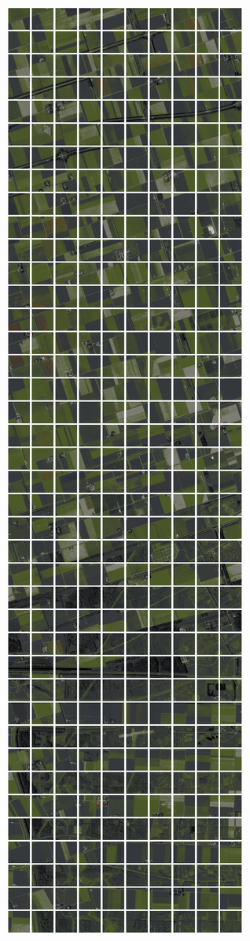 <html>
<div>
<img src="https://github.com/HakkaTjakka/NL_TILE_MAP/blob/main/18/625/-1051/r.6250.-10510.png" height="44" width="44">
<img src="https://github.com/HakkaTjakka/NL_TILE_MAP/blob/main/18/625/-1051/r.6251.-10510.png" height="44" width="44">
<img src="https://github.com/HakkaTjakka/NL_TILE_MAP/blob/main/18/625/-1051/r.6252.-10510.png" height="44" width="44">
<img src="https://github.com/HakkaTjakka/NL_TILE_MAP/blob/main/18/625/-1051/r.6253.-10510.png" height="44" width="44">
<img src="https://github.com/HakkaTjakka/NL_TILE_MAP/blob/main/18/625/-1051/r.6254.-10510.png" height="44" width="44">
<img src="https://github.com/HakkaTjakka/NL_TILE_MAP/blob/main/18/625/-1051/r.6255.-10510.png" height="44" width="44">
<img src="https://github.com/HakkaTjakka/NL_TILE_MAP/blob/main/18/625/-1051/r.6256.-10510.png" height="44" width="44">
<img src="https://github.com/HakkaTjakka/NL_TILE_MAP/blob/main/18/625/-1051/r.6257.-10510.png" height="44" width="44">
<img src="https://github.com/HakkaTjakka/NL_TILE_MAP/blob/main/18/625/-1051/r.6258.-10510.png" height="44" width="44">
<img src="https://github.com/HakkaTjakka/NL_TILE_MAP/blob/main/18/625/-1051/r.6259.-10510.png" height="44" width="44">
<img src="https://github.com/HakkaTjakka/NL_TILE_MAP/blob/main/18/626/-1051/r.6260.-10510.png" height="44" width="44">
<img src="https://github.com/HakkaTjakka/NL_TILE_MAP/blob/main/18/626/-1051/r.6261.-10510.png" height="44" width="44">
<img src="https://github.com/HakkaTjakka/NL_TILE_MAP/blob/main/18/626/-1051/r.6262.-10510.png" height="44" width="44">
<img src="https://github.com/HakkaTjakka/NL_TILE_MAP/blob/main/18/626/-1051/r.6263.-10510.png" height="44" width="44">
<img src="https://github.com/HakkaTjakka/NL_TILE_MAP/blob/main/18/626/-1051/r.6264.-10510.png" height="44" width="44">
<img src="https://github.com/HakkaTjakka/NL_TILE_MAP/blob/main/18/626/-1051/r.6265.-10510.png" height="44" width="44">
<img src="https://github.com/HakkaTjakka/NL_TILE_MAP/blob/main/18/626/-1051/r.6266.-10510.png" height="44" width="44">
<img src="https://github.com/HakkaTjakka/NL_TILE_MAP/blob/main/18/626/-1051/r.6267.-10510.png" height="44" width="44">
<img src="https://github.com/HakkaTjakka/NL_TILE_MAP/blob/main/18/626/-1051/r.6268.-10510.png" height="44" width="44">
<img src="https://github.com/HakkaTjakka/NL_TILE_MAP/blob/main/18/626/-1051/r.6269.-10510.png" height="44" width="44">
<br>
<img src="https://github.com/HakkaTjakka/NL_TILE_MAP/blob/main/18/625/-1051/r.6250.-10509.png" height="44" width="44">
<img src="https://github.com/HakkaTjakka/NL_TILE_MAP/blob/main/18/625/-1051/r.6251.-10509.png" height="44" width="44">
<img src="https://github.com/HakkaTjakka/NL_TILE_MAP/blob/main/18/625/-1051/r.6252.-10509.png" height="44" width="44">
<img src="https://github.com/HakkaTjakka/NL_TILE_MAP/blob/main/18/625/-1051/r.6253.-10509.png" height="44" width="44">
<img src="https://github.com/HakkaTjakka/NL_TILE_MAP/blob/main/18/625/-1051/r.6254.-10509.png" height="44" width="44">
<img src="https://github.com/HakkaTjakka/NL_TILE_MAP/blob/main/18/625/-1051/r.6255.-10509.png" height="44" width="44">
<img src="https://github.com/HakkaTjakka/NL_TILE_MAP/blob/main/18/625/-1051/r.6256.-10509.png" height="44" width="44">
<img src="https://github.com/HakkaTjakka/NL_TILE_MAP/blob/main/18/625/-1051/r.6257.-10509.png" height="44" width="44">
<img src="https://github.com/HakkaTjakka/NL_TILE_MAP/blob/main/18/625/-1051/r.6258.-10509.png" height="44" width="44">
<img src="https://github.com/HakkaTjakka/NL_TILE_MAP/blob/main/18/625/-1051/r.6259.-10509.png" height="44" width="44">
<img src="https://github.com/HakkaTjakka/NL_TILE_MAP/blob/main/18/626/-1051/r.6260.-10509.png" height="44" width="44">
<img src="https://github.com/HakkaTjakka/NL_TILE_MAP/blob/main/18/626/-1051/r.6261.-10509.png" height="44" width="44">
<img src="https://github.com/HakkaTjakka/NL_TILE_MAP/blob/main/18/626/-1051/r.6262.-10509.png" height="44" width="44">
<img src="https://github.com/HakkaTjakka/NL_TILE_MAP/blob/main/18/626/-1051/r.6263.-10509.png" height="44" width="44">
<img src="https://github.com/HakkaTjakka/NL_TILE_MAP/blob/main/18/626/-1051/r.6264.-10509.png" height="44" width="44">
<img src="https://github.com/HakkaTjakka/NL_TILE_MAP/blob/main/18/626/-1051/r.6265.-10509.png" height="44" width="44">
<img src="https://github.com/HakkaTjakka/NL_TILE_MAP/blob/main/18/626/-1051/r.6266.-10509.png" height="44" width="44">
<img src="https://github.com/HakkaTjakka/NL_TILE_MAP/blob/main/18/626/-1051/r.6267.-10509.png" height="44" width="44">
<img src="https://github.com/HakkaTjakka/NL_TILE_MAP/blob/main/18/626/-1051/r.6268.-10509.png" height="44" width="44">
<img src="https://github.com/HakkaTjakka/NL_TILE_MAP/blob/main/18/626/-1051/r.6269.-10509.png" height="44" width="44">
<br>
<img src="https://github.com/HakkaTjakka/NL_TILE_MAP/blob/main/18/625/-1051/r.6250.-10508.png" height="44" width="44">
<img src="https://github.com/HakkaTjakka/NL_TILE_MAP/blob/main/18/625/-1051/r.6251.-10508.png" height="44" width="44">
<img src="https://github.com/HakkaTjakka/NL_TILE_MAP/blob/main/18/625/-1051/r.6252.-10508.png" height="44" width="44">
<img src="https://github.com/HakkaTjakka/NL_TILE_MAP/blob/main/18/625/-1051/r.6253.-10508.png" height="44" width="44">
<img src="https://github.com/HakkaTjakka/NL_TILE_MAP/blob/main/18/625/-1051/r.6254.-10508.png" height="44" width="44">
<img src="https://github.com/HakkaTjakka/NL_TILE_MAP/blob/main/18/625/-1051/r.6255.-10508.png" height="44" width="44">
<img src="https://github.com/HakkaTjakka/NL_TILE_MAP/blob/main/18/625/-1051/r.6256.-10508.png" height="44" width="44">
<img src="https://github.com/HakkaTjakka/NL_TILE_MAP/blob/main/18/625/-1051/r.6257.-10508.png" height="44" width="44">
<img src="https://github.com/HakkaTjakka/NL_TILE_MAP/blob/main/18/625/-1051/r.6258.-10508.png" height="44" width="44">
<img src="https://github.com/HakkaTjakka/NL_TILE_MAP/blob/main/18/625/-1051/r.6259.-10508.png" height="44" width="44">
<img src="https://github.com/HakkaTjakka/NL_TILE_MAP/blob/main/18/626/-1051/r.6260.-10508.png" height="44" width="44">
<img src="https://github.com/HakkaTjakka/NL_TILE_MAP/blob/main/18/626/-1051/r.6261.-10508.png" height="44" width="44">
<img src="https://github.com/HakkaTjakka/NL_TILE_MAP/blob/main/18/626/-1051/r.6262.-10508.png" height="44" width="44">
<img src="https://github.com/HakkaTjakka/NL_TILE_MAP/blob/main/18/626/-1051/r.6263.-10508.png" height="44" width="44">
<img src="https://github.com/HakkaTjakka/NL_TILE_MAP/blob/main/18/626/-1051/r.6264.-10508.png" height="44" width="44">
<img src="https://github.com/HakkaTjakka/NL_TILE_MAP/blob/main/18/626/-1051/r.6265.-10508.png" height="44" width="44">
<img src="https://github.com/HakkaTjakka/NL_TILE_MAP/blob/main/18/626/-1051/r.6266.-10508.png" height="44" width="44">
<img src="https://github.com/HakkaTjakka/NL_TILE_MAP/blob/main/18/626/-1051/r.6267.-10508.png" height="44" width="44">
<img src="https://github.com/HakkaTjakka/NL_TILE_MAP/blob/main/18/626/-1051/r.6268.-10508.png" height="44" width="44">
<img src="https://github.com/HakkaTjakka/NL_TILE_MAP/blob/main/18/626/-1051/r.6269.-10508.png" height="44" width="44">
<br>
<img src="https://github.com/HakkaTjakka/NL_TILE_MAP/blob/main/18/625/-1051/r.6250.-10507.png" height="44" width="44">
<img src="https://github.com/HakkaTjakka/NL_TILE_MAP/blob/main/18/625/-1051/r.6251.-10507.png" height="44" width="44">
<img src="https://github.com/HakkaTjakka/NL_TILE_MAP/blob/main/18/625/-1051/r.6252.-10507.png" height="44" width="44">
<img src="https://github.com/HakkaTjakka/NL_TILE_MAP/blob/main/18/625/-1051/r.6253.-10507.png" height="44" width="44">
<img src="https://github.com/HakkaTjakka/NL_TILE_MAP/blob/main/18/625/-1051/r.6254.-10507.png" height="44" width="44">
<img src="https://github.com/HakkaTjakka/NL_TILE_MAP/blob/main/18/625/-1051/r.6255.-10507.png" height="44" width="44">
<img src="https://github.com/HakkaTjakka/NL_TILE_MAP/blob/main/18/625/-1051/r.6256.-10507.png" height="44" width="44">
<img src="https://github.com/HakkaTjakka/NL_TILE_MAP/blob/main/18/625/-1051/r.6257.-10507.png" height="44" width="44">
<img src="https://github.com/HakkaTjakka/NL_TILE_MAP/blob/main/18/625/-1051/r.6258.-10507.png" height="44" width="44">
<img src="https://github.com/HakkaTjakka/NL_TILE_MAP/blob/main/18/625/-1051/r.6259.-10507.png" height="44" width="44">
<img src="https://github.com/HakkaTjakka/NL_TILE_MAP/blob/main/18/626/-1051/r.6260.-10507.png" height="44" width="44">
<img src="https://github.com/HakkaTjakka/NL_TILE_MAP/blob/main/18/626/-1051/r.6261.-10507.png" height="44" width="44">
<img src="https://github.com/HakkaTjakka/NL_TILE_MAP/blob/main/18/626/-1051/r.6262.-10507.png" height="44" width="44">
<img src="https://github.com/HakkaTjakka/NL_TILE_MAP/blob/main/18/626/-1051/r.6263.-10507.png" height="44" width="44">
<img src="https://github.com/HakkaTjakka/NL_TILE_MAP/blob/main/18/626/-1051/r.6264.-10507.png" height="44" width="44">
<img src="https://github.com/HakkaTjakka/NL_TILE_MAP/blob/main/18/626/-1051/r.6265.-10507.png" height="44" width="44">
<img src="https://github.com/HakkaTjakka/NL_TILE_MAP/blob/main/18/626/-1051/r.6266.-10507.png" height="44" width="44">
<img src="https://github.com/HakkaTjakka/NL_TILE_MAP/blob/main/18/626/-1051/r.6267.-10507.png" height="44" width="44">
<img src="https://github.com/HakkaTjakka/NL_TILE_MAP/blob/main/18/626/-1051/r.6268.-10507.png" height="44" width="44">
<img src="https://github.com/HakkaTjakka/NL_TILE_MAP/blob/main/18/626/-1051/r.6269.-10507.png" height="44" width="44">
<br>
<img src="https://github.com/HakkaTjakka/NL_TILE_MAP/blob/main/18/625/-1051/r.6250.-10506.png" height="44" width="44">
<img src="https://github.com/HakkaTjakka/NL_TILE_MAP/blob/main/18/625/-1051/r.6251.-10506.png" height="44" width="44">
<img src="https://github.com/HakkaTjakka/NL_TILE_MAP/blob/main/18/625/-1051/r.6252.-10506.png" height="44" width="44">
<img src="https://github.com/HakkaTjakka/NL_TILE_MAP/blob/main/18/625/-1051/r.6253.-10506.png" height="44" width="44">
<img src="https://github.com/HakkaTjakka/NL_TILE_MAP/blob/main/18/625/-1051/r.6254.-10506.png" height="44" width="44">
<img src="https://github.com/HakkaTjakka/NL_TILE_MAP/blob/main/18/625/-1051/r.6255.-10506.png" height="44" width="44">
<img src="https://github.com/HakkaTjakka/NL_TILE_MAP/blob/main/18/625/-1051/r.6256.-10506.png" height="44" width="44">
<img src="https://github.com/HakkaTjakka/NL_TILE_MAP/blob/main/18/625/-1051/r.6257.-10506.png" height="44" width="44">
<img src="https://github.com/HakkaTjakka/NL_TILE_MAP/blob/main/18/625/-1051/r.6258.-10506.png" height="44" width="44">
<img src="https://github.com/HakkaTjakka/NL_TILE_MAP/blob/main/18/625/-1051/r.6259.-10506.png" height="44" width="44">
<img src="https://github.com/HakkaTjakka/NL_TILE_MAP/blob/main/18/626/-1051/r.6260.-10506.png" height="44" width="44">
<img src="https://github.com/HakkaTjakka/NL_TILE_MAP/blob/main/18/626/-1051/r.6261.-10506.png" height="44" width="44">
<img src="https://github.com/HakkaTjakka/NL_TILE_MAP/blob/main/18/626/-1051/r.6262.-10506.png" height="44" width="44">
<img src="https://github.com/HakkaTjakka/NL_TILE_MAP/blob/main/18/626/-1051/r.6263.-10506.png" height="44" width="44">
<img src="https://github.com/HakkaTjakka/NL_TILE_MAP/blob/main/18/626/-1051/r.6264.-10506.png" height="44" width="44">
<img src="https://github.com/HakkaTjakka/NL_TILE_MAP/blob/main/18/626/-1051/r.6265.-10506.png" height="44" width="44">
<img src="https://github.com/HakkaTjakka/NL_TILE_MAP/blob/main/18/626/-1051/r.6266.-10506.png" height="44" width="44">
<img src="https://github.com/HakkaTjakka/NL_TILE_MAP/blob/main/18/626/-1051/r.6267.-10506.png" height="44" width="44">
<img src="https://github.com/HakkaTjakka/NL_TILE_MAP/blob/main/18/626/-1051/r.6268.-10506.png" height="44" width="44">
<img src="https://github.com/HakkaTjakka/NL_TILE_MAP/blob/main/18/626/-1051/r.6269.-10506.png" height="44" width="44">
<br>
<img src="https://github.com/HakkaTjakka/NL_TILE_MAP/blob/main/18/625/-1051/r.6250.-10505.png" height="44" width="44">
<img src="https://github.com/HakkaTjakka/NL_TILE_MAP/blob/main/18/625/-1051/r.6251.-10505.png" height="44" width="44">
<img src="https://github.com/HakkaTjakka/NL_TILE_MAP/blob/main/18/625/-1051/r.6252.-10505.png" height="44" width="44">
<img src="https://github.com/HakkaTjakka/NL_TILE_MAP/blob/main/18/625/-1051/r.6253.-10505.png" height="44" width="44">
<img src="https://github.com/HakkaTjakka/NL_TILE_MAP/blob/main/18/625/-1051/r.6254.-10505.png" height="44" width="44">
<img src="https://github.com/HakkaTjakka/NL_TILE_MAP/blob/main/18/625/-1051/r.6255.-10505.png" height="44" width="44">
<img src="https://github.com/HakkaTjakka/NL_TILE_MAP/blob/main/18/625/-1051/r.6256.-10505.png" height="44" width="44">
<img src="https://github.com/HakkaTjakka/NL_TILE_MAP/blob/main/18/625/-1051/r.6257.-10505.png" height="44" width="44">
<img src="https://github.com/HakkaTjakka/NL_TILE_MAP/blob/main/18/625/-1051/r.6258.-10505.png" height="44" width="44">
<img src="https://github.com/HakkaTjakka/NL_TILE_MAP/blob/main/18/625/-1051/r.6259.-10505.png" height="44" width="44">
<img src="https://github.com/HakkaTjakka/NL_TILE_MAP/blob/main/18/626/-1051/r.6260.-10505.png" height="44" width="44">
<img src="https://github.com/HakkaTjakka/NL_TILE_MAP/blob/main/18/626/-1051/r.6261.-10505.png" height="44" width="44">
<img src="https://github.com/HakkaTjakka/NL_TILE_MAP/blob/main/18/626/-1051/r.6262.-10505.png" height="44" width="44">
<img src="https://github.com/HakkaTjakka/NL_TILE_MAP/blob/main/18/626/-1051/r.6263.-10505.png" height="44" width="44">
<img src="https://github.com/HakkaTjakka/NL_TILE_MAP/blob/main/18/626/-1051/r.6264.-10505.png" height="44" width="44">
<img src="https://github.com/HakkaTjakka/NL_TILE_MAP/blob/main/18/626/-1051/r.6265.-10505.png" height="44" width="44">
<img src="https://github.com/HakkaTjakka/NL_TILE_MAP/blob/main/18/626/-1051/r.6266.-10505.png" height="44" width="44">
<img src="https://github.com/HakkaTjakka/NL_TILE_MAP/blob/main/18/626/-1051/r.6267.-10505.png" height="44" width="44">
<img src="https://github.com/HakkaTjakka/NL_TILE_MAP/blob/main/18/626/-1051/r.6268.-10505.png" height="44" width="44">
<img src="https://github.com/HakkaTjakka/NL_TILE_MAP/blob/main/18/626/-1051/r.6269.-10505.png" height="44" width="44">
<br>
<img src="https://github.com/HakkaTjakka/NL_TILE_MAP/blob/main/18/625/-1051/r.6250.-10504.png" height="44" width="44">
<img src="https://github.com/HakkaTjakka/NL_TILE_MAP/blob/main/18/625/-1051/r.6251.-10504.png" height="44" width="44">
<img src="https://github.com/HakkaTjakka/NL_TILE_MAP/blob/main/18/625/-1051/r.6252.-10504.png" height="44" width="44">
<img src="https://github.com/HakkaTjakka/NL_TILE_MAP/blob/main/18/625/-1051/r.6253.-10504.png" height="44" width="44">
<img src="https://github.com/HakkaTjakka/NL_TILE_MAP/blob/main/18/625/-1051/r.6254.-10504.png" height="44" width="44">
<img src="https://github.com/HakkaTjakka/NL_TILE_MAP/blob/main/18/625/-1051/r.6255.-10504.png" height="44" width="44">
<img src="https://github.com/HakkaTjakka/NL_TILE_MAP/blob/main/18/625/-1051/r.6256.-10504.png" height="44" width="44">
<img src="https://github.com/HakkaTjakka/NL_TILE_MAP/blob/main/18/625/-1051/r.6257.-10504.png" height="44" width="44">
<img src="https://github.com/HakkaTjakka/NL_TILE_MAP/blob/main/18/625/-1051/r.6258.-10504.png" height="44" width="44">
<img src="https://github.com/HakkaTjakka/NL_TILE_MAP/blob/main/18/625/-1051/r.6259.-10504.png" height="44" width="44">
<img src="https://github.com/HakkaTjakka/NL_TILE_MAP/blob/main/18/626/-1051/r.6260.-10504.png" height="44" width="44">
<img src="https://github.com/HakkaTjakka/NL_TILE_MAP/blob/main/18/626/-1051/r.6261.-10504.png" height="44" width="44">
<img src="https://github.com/HakkaTjakka/NL_TILE_MAP/blob/main/18/626/-1051/r.6262.-10504.png" height="44" width="44">
<img src="https://github.com/HakkaTjakka/NL_TILE_MAP/blob/main/18/626/-1051/r.6263.-10504.png" height="44" width="44">
<img src="https://github.com/HakkaTjakka/NL_TILE_MAP/blob/main/18/626/-1051/r.6264.-10504.png" height="44" width="44">
<img src="https://github.com/HakkaTjakka/NL_TILE_MAP/blob/main/18/626/-1051/r.6265.-10504.png" height="44" width="44">
<img src="https://github.com/HakkaTjakka/NL_TILE_MAP/blob/main/18/626/-1051/r.6266.-10504.png" height="44" width="44">
<img src="https://github.com/HakkaTjakka/NL_TILE_MAP/blob/main/18/626/-1051/r.6267.-10504.png" height="44" width="44">
<img src="https://github.com/HakkaTjakka/NL_TILE_MAP/blob/main/18/626/-1051/r.6268.-10504.png" height="44" width="44">
<img src="https://github.com/HakkaTjakka/NL_TILE_MAP/blob/main/18/626/-1051/r.6269.-10504.png" height="44" width="44">
<br>
<img src="https://github.com/HakkaTjakka/NL_TILE_MAP/blob/main/18/625/-1051/r.6250.-10503.png" height="44" width="44">
<img src="https://github.com/HakkaTjakka/NL_TILE_MAP/blob/main/18/625/-1051/r.6251.-10503.png" height="44" width="44">
<img src="https://github.com/HakkaTjakka/NL_TILE_MAP/blob/main/18/625/-1051/r.6252.-10503.png" height="44" width="44">
<img src="https://github.com/HakkaTjakka/NL_TILE_MAP/blob/main/18/625/-1051/r.6253.-10503.png" height="44" width="44">
<img src="https://github.com/HakkaTjakka/NL_TILE_MAP/blob/main/18/625/-1051/r.6254.-10503.png" height="44" width="44">
<img src="https://github.com/HakkaTjakka/NL_TILE_MAP/blob/main/18/625/-1051/r.6255.-10503.png" height="44" width="44">
<img src="https://github.com/HakkaTjakka/NL_TILE_MAP/blob/main/18/625/-1051/r.6256.-10503.png" height="44" width="44">
<img src="https://github.com/HakkaTjakka/NL_TILE_MAP/blob/main/18/625/-1051/r.6257.-10503.png" height="44" width="44">
<img src="https://github.com/HakkaTjakka/NL_TILE_MAP/blob/main/18/625/-1051/r.6258.-10503.png" height="44" width="44">
<img src="https://github.com/HakkaTjakka/NL_TILE_MAP/blob/main/18/625/-1051/r.6259.-10503.png" height="44" width="44">
<img src="https://github.com/HakkaTjakka/NL_TILE_MAP/blob/main/18/626/-1051/r.6260.-10503.png" height="44" width="44">
<img src="https://github.com/HakkaTjakka/NL_TILE_MAP/blob/main/18/626/-1051/r.6261.-10503.png" height="44" width="44">
<img src="https://github.com/HakkaTjakka/NL_TILE_MAP/blob/main/18/626/-1051/r.6262.-10503.png" height="44" width="44">
<img src="https://github.com/HakkaTjakka/NL_TILE_MAP/blob/main/18/626/-1051/r.6263.-10503.png" height="44" width="44">
<img src="https://github.com/HakkaTjakka/NL_TILE_MAP/blob/main/18/626/-1051/r.6264.-10503.png" height="44" width="44">
<img src="https://github.com/HakkaTjakka/NL_TILE_MAP/blob/main/18/626/-1051/r.6265.-10503.png" height="44" width="44">
<img src="https://github.com/HakkaTjakka/NL_TILE_MAP/blob/main/18/626/-1051/r.6266.-10503.png" height="44" width="44">
<img src="https://github.com/HakkaTjakka/NL_TILE_MAP/blob/main/18/626/-1051/r.6267.-10503.png" height="44" width="44">
<img src="https://github.com/HakkaTjakka/NL_TILE_MAP/blob/main/18/626/-1051/r.6268.-10503.png" height="44" width="44">
<img src="https://github.com/HakkaTjakka/NL_TILE_MAP/blob/main/18/626/-1051/r.6269.-10503.png" height="44" width="44">
<br>
<img src="https://github.com/HakkaTjakka/NL_TILE_MAP/blob/main/18/625/-1051/r.6250.-10502.png" height="44" width="44">
<img src="https://github.com/HakkaTjakka/NL_TILE_MAP/blob/main/18/625/-1051/r.6251.-10502.png" height="44" width="44">
<img src="https://github.com/HakkaTjakka/NL_TILE_MAP/blob/main/18/625/-1051/r.6252.-10502.png" height="44" width="44">
<img src="https://github.com/HakkaTjakka/NL_TILE_MAP/blob/main/18/625/-1051/r.6253.-10502.png" height="44" width="44">
<img src="https://github.com/HakkaTjakka/NL_TILE_MAP/blob/main/18/625/-1051/r.6254.-10502.png" height="44" width="44">
<img src="https://github.com/HakkaTjakka/NL_TILE_MAP/blob/main/18/625/-1051/r.6255.-10502.png" height="44" width="44">
<img src="https://github.com/HakkaTjakka/NL_TILE_MAP/blob/main/18/625/-1051/r.6256.-10502.png" height="44" width="44">
<img src="https://github.com/HakkaTjakka/NL_TILE_MAP/blob/main/18/625/-1051/r.6257.-10502.png" height="44" width="44">
<img src="https://github.com/HakkaTjakka/NL_TILE_MAP/blob/main/18/625/-1051/r.6258.-10502.png" height="44" width="44">
<img src="https://github.com/HakkaTjakka/NL_TILE_MAP/blob/main/18/625/-1051/r.6259.-10502.png" height="44" width="44">
<img src="https://github.com/HakkaTjakka/NL_TILE_MAP/blob/main/18/626/-1051/r.6260.-10502.png" height="44" width="44">
<img src="https://github.com/HakkaTjakka/NL_TILE_MAP/blob/main/18/626/-1051/r.6261.-10502.png" height="44" width="44">
<img src="https://github.com/HakkaTjakka/NL_TILE_MAP/blob/main/18/626/-1051/r.6262.-10502.png" height="44" width="44">
<img src="https://github.com/HakkaTjakka/NL_TILE_MAP/blob/main/18/626/-1051/r.6263.-10502.png" height="44" width="44">
<img src="https://github.com/HakkaTjakka/NL_TILE_MAP/blob/main/18/626/-1051/r.6264.-10502.png" height="44" width="44">
<img src="https://github.com/HakkaTjakka/NL_TILE_MAP/blob/main/18/626/-1051/r.6265.-10502.png" height="44" width="44">
<img src="https://github.com/HakkaTjakka/NL_TILE_MAP/blob/main/18/626/-1051/r.6266.-10502.png" height="44" width="44">
<img src="https://github.com/HakkaTjakka/NL_TILE_MAP/blob/main/18/626/-1051/r.6267.-10502.png" height="44" width="44">
<img src="https://github.com/HakkaTjakka/NL_TILE_MAP/blob/main/18/626/-1051/r.6268.-10502.png" height="44" width="44">
<img src="https://github.com/HakkaTjakka/NL_TILE_MAP/blob/main/18/626/-1051/r.6269.-10502.png" height="44" width="44">
<br>
<img src="https://github.com/HakkaTjakka/NL_TILE_MAP/blob/main/18/625/-1051/r.6250.-10501.png" height="44" width="44">
<img src="https://github.com/HakkaTjakka/NL_TILE_MAP/blob/main/18/625/-1051/r.6251.-10501.png" height="44" width="44">
<img src="https://github.com/HakkaTjakka/NL_TILE_MAP/blob/main/18/625/-1051/r.6252.-10501.png" height="44" width="44">
<img src="https://github.com/HakkaTjakka/NL_TILE_MAP/blob/main/18/625/-1051/r.6253.-10501.png" height="44" width="44">
<img src="https://github.com/HakkaTjakka/NL_TILE_MAP/blob/main/18/625/-1051/r.6254.-10501.png" height="44" width="44">
<img src="https://github.com/HakkaTjakka/NL_TILE_MAP/blob/main/18/625/-1051/r.6255.-10501.png" height="44" width="44">
<img src="https://github.com/HakkaTjakka/NL_TILE_MAP/blob/main/18/625/-1051/r.6256.-10501.png" height="44" width="44">
<img src="https://github.com/HakkaTjakka/NL_TILE_MAP/blob/main/18/625/-1051/r.6257.-10501.png" height="44" width="44">
<img src="https://github.com/HakkaTjakka/NL_TILE_MAP/blob/main/18/625/-1051/r.6258.-10501.png" height="44" width="44">
<img src="https://github.com/HakkaTjakka/NL_TILE_MAP/blob/main/18/625/-1051/r.6259.-10501.png" height="44" width="44">
<img src="https://github.com/HakkaTjakka/NL_TILE_MAP/blob/main/18/626/-1051/r.6260.-10501.png" height="44" width="44">
<img src="https://github.com/HakkaTjakka/NL_TILE_MAP/blob/main/18/626/-1051/r.6261.-10501.png" height="44" width="44">
<img src="https://github.com/HakkaTjakka/NL_TILE_MAP/blob/main/18/626/-1051/r.6262.-10501.png" height="44" width="44">
<img src="https://github.com/HakkaTjakka/NL_TILE_MAP/blob/main/18/626/-1051/r.6263.-10501.png" height="44" width="44">
<img src="https://github.com/HakkaTjakka/NL_TILE_MAP/blob/main/18/626/-1051/r.6264.-10501.png" height="44" width="44">
<img src="https://github.com/HakkaTjakka/NL_TILE_MAP/blob/main/18/626/-1051/r.6265.-10501.png" height="44" width="44">
<img src="https://github.com/HakkaTjakka/NL_TILE_MAP/blob/main/18/626/-1051/r.6266.-10501.png" height="44" width="44">
<img src="https://github.com/HakkaTjakka/NL_TILE_MAP/blob/main/18/626/-1051/r.6267.-10501.png" height="44" width="44">
<img src="https://github.com/HakkaTjakka/NL_TILE_MAP/blob/main/18/626/-1051/r.6268.-10501.png" height="44" width="44">
<img src="https://github.com/HakkaTjakka/NL_TILE_MAP/blob/main/18/626/-1051/r.6269.-10501.png" height="44" width="44">
<br>
<img src="https://github.com/HakkaTjakka/NL_TILE_MAP/blob/main/18/625/-1050/r.6250.-10500.png" height="44" width="44">
<img src="https://github.com/HakkaTjakka/NL_TILE_MAP/blob/main/18/625/-1050/r.6251.-10500.png" height="44" width="44">
<img src="https://github.com/HakkaTjakka/NL_TILE_MAP/blob/main/18/625/-1050/r.6252.-10500.png" height="44" width="44">
<img src="https://github.com/HakkaTjakka/NL_TILE_MAP/blob/main/18/625/-1050/r.6253.-10500.png" height="44" width="44">
<img src="https://github.com/HakkaTjakka/NL_TILE_MAP/blob/main/18/625/-1050/r.6254.-10500.png" height="44" width="44">
<img src="https://github.com/HakkaTjakka/NL_TILE_MAP/blob/main/18/625/-1050/r.6255.-10500.png" height="44" width="44">
<img src="https://github.com/HakkaTjakka/NL_TILE_MAP/blob/main/18/625/-1050/r.6256.-10500.png" height="44" width="44">
<img src="https://github.com/HakkaTjakka/NL_TILE_MAP/blob/main/18/625/-1050/r.6257.-10500.png" height="44" width="44">
<img src="https://github.com/HakkaTjakka/NL_TILE_MAP/blob/main/18/625/-1050/r.6258.-10500.png" height="44" width="44">
<img src="https://github.com/HakkaTjakka/NL_TILE_MAP/blob/main/18/625/-1050/r.6259.-10500.png" height="44" width="44">
<img src="https://github.com/HakkaTjakka/NL_TILE_MAP/blob/main/18/626/-1050/r.6260.-10500.png" height="44" width="44">
<img src="https://github.com/HakkaTjakka/NL_TILE_MAP/blob/main/18/626/-1050/r.6261.-10500.png" height="44" width="44">
<img src="https://github.com/HakkaTjakka/NL_TILE_MAP/blob/main/18/626/-1050/r.6262.-10500.png" height="44" width="44">
<img src="https://github.com/HakkaTjakka/NL_TILE_MAP/blob/main/18/626/-1050/r.6263.-10500.png" height="44" width="44">
<img src="https://github.com/HakkaTjakka/NL_TILE_MAP/blob/main/18/626/-1050/r.6264.-10500.png" height="44" width="44">
<img src="https://github.com/HakkaTjakka/NL_TILE_MAP/blob/main/18/626/-1050/r.6265.-10500.png" height="44" width="44">
<img src="https://github.com/HakkaTjakka/NL_TILE_MAP/blob/main/18/626/-1050/r.6266.-10500.png" height="44" width="44">
<img src="https://github.com/HakkaTjakka/NL_TILE_MAP/blob/main/18/626/-1050/r.6267.-10500.png" height="44" width="44">
<img src="https://github.com/HakkaTjakka/NL_TILE_MAP/blob/main/18/626/-1050/r.6268.-10500.png" height="44" width="44">
<img src="https://github.com/HakkaTjakka/NL_TILE_MAP/blob/main/18/626/-1050/r.6269.-10500.png" height="44" width="44">
<br>
<img src="https://github.com/HakkaTjakka/NL_TILE_MAP/blob/main/18/625/-1050/r.6250.-10499.png" height="44" width="44">
<img src="https://github.com/HakkaTjakka/NL_TILE_MAP/blob/main/18/625/-1050/r.6251.-10499.png" height="44" width="44">
<img src="https://github.com/HakkaTjakka/NL_TILE_MAP/blob/main/18/625/-1050/r.6252.-10499.png" height="44" width="44">
<img src="https://github.com/HakkaTjakka/NL_TILE_MAP/blob/main/18/625/-1050/r.6253.-10499.png" height="44" width="44">
<img src="https://github.com/HakkaTjakka/NL_TILE_MAP/blob/main/18/625/-1050/r.6254.-10499.png" height="44" width="44">
<img src="https://github.com/HakkaTjakka/NL_TILE_MAP/blob/main/18/625/-1050/r.6255.-10499.png" height="44" width="44">
<img src="https://github.com/HakkaTjakka/NL_TILE_MAP/blob/main/18/625/-1050/r.6256.-10499.png" height="44" width="44">
<img src="https://github.com/HakkaTjakka/NL_TILE_MAP/blob/main/18/625/-1050/r.6257.-10499.png" height="44" width="44">
<img src="https://github.com/HakkaTjakka/NL_TILE_MAP/blob/main/18/625/-1050/r.6258.-10499.png" height="44" width="44">
<img src="https://github.com/HakkaTjakka/NL_TILE_MAP/blob/main/18/625/-1050/r.6259.-10499.png" height="44" width="44">
<img src="https://github.com/HakkaTjakka/NL_TILE_MAP/blob/main/18/626/-1050/r.6260.-10499.png" height="44" width="44">
<img src="https://github.com/HakkaTjakka/NL_TILE_MAP/blob/main/18/626/-1050/r.6261.-10499.png" height="44" width="44">
<img src="https://github.com/HakkaTjakka/NL_TILE_MAP/blob/main/18/626/-1050/r.6262.-10499.png" height="44" width="44">
<img src="https://github.com/HakkaTjakka/NL_TILE_MAP/blob/main/18/626/-1050/r.6263.-10499.png" height="44" width="44">
<img src="https://github.com/HakkaTjakka/NL_TILE_MAP/blob/main/18/626/-1050/r.6264.-10499.png" height="44" width="44">
<img src="https://github.com/HakkaTjakka/NL_TILE_MAP/blob/main/18/626/-1050/r.6265.-10499.png" height="44" width="44">
<img src="https://github.com/HakkaTjakka/NL_TILE_MAP/blob/main/18/626/-1050/r.6266.-10499.png" height="44" width="44">
<img src="https://github.com/HakkaTjakka/NL_TILE_MAP/blob/main/18/626/-1050/r.6267.-10499.png" height="44" width="44">
<img src="https://github.com/HakkaTjakka/NL_TILE_MAP/blob/main/18/626/-1050/r.6268.-10499.png" height="44" width="44">
<img src="https://github.com/HakkaTjakka/NL_TILE_MAP/blob/main/18/626/-1050/r.6269.-10499.png" height="44" width="44">
<br>
<img src="https://github.com/HakkaTjakka/NL_TILE_MAP/blob/main/18/625/-1050/r.6250.-10498.png" height="44" width="44">
<img src="https://github.com/HakkaTjakka/NL_TILE_MAP/blob/main/18/625/-1050/r.6251.-10498.png" height="44" width="44">
<img src="https://github.com/HakkaTjakka/NL_TILE_MAP/blob/main/18/625/-1050/r.6252.-10498.png" height="44" width="44">
<img src="https://github.com/HakkaTjakka/NL_TILE_MAP/blob/main/18/625/-1050/r.6253.-10498.png" height="44" width="44">
<img src="https://github.com/HakkaTjakka/NL_TILE_MAP/blob/main/18/625/-1050/r.6254.-10498.png" height="44" width="44">
<img src="https://github.com/HakkaTjakka/NL_TILE_MAP/blob/main/18/625/-1050/r.6255.-10498.png" height="44" width="44">
<img src="https://github.com/HakkaTjakka/NL_TILE_MAP/blob/main/18/625/-1050/r.6256.-10498.png" height="44" width="44">
<img src="https://github.com/HakkaTjakka/NL_TILE_MAP/blob/main/18/625/-1050/r.6257.-10498.png" height="44" width="44">
<img src="https://github.com/HakkaTjakka/NL_TILE_MAP/blob/main/18/625/-1050/r.6258.-10498.png" height="44" width="44">
<img src="https://github.com/HakkaTjakka/NL_TILE_MAP/blob/main/18/625/-1050/r.6259.-10498.png" height="44" width="44">
<img src="https://github.com/HakkaTjakka/NL_TILE_MAP/blob/main/18/626/-1050/r.6260.-10498.png" height="44" width="44">
<img src="https://github.com/HakkaTjakka/NL_TILE_MAP/blob/main/18/626/-1050/r.6261.-10498.png" height="44" width="44">
<img src="https://github.com/HakkaTjakka/NL_TILE_MAP/blob/main/18/626/-1050/r.6262.-10498.png" height="44" width="44">
<img src="https://github.com/HakkaTjakka/NL_TILE_MAP/blob/main/18/626/-1050/r.6263.-10498.png" height="44" width="44">
<img src="https://github.com/HakkaTjakka/NL_TILE_MAP/blob/main/18/626/-1050/r.6264.-10498.png" height="44" width="44">
<img src="https://github.com/HakkaTjakka/NL_TILE_MAP/blob/main/18/626/-1050/r.6265.-10498.png" height="44" width="44">
<img src="https://github.com/HakkaTjakka/NL_TILE_MAP/blob/main/18/626/-1050/r.6266.-10498.png" height="44" width="44">
<img src="https://github.com/HakkaTjakka/NL_TILE_MAP/blob/main/18/626/-1050/r.6267.-10498.png" height="44" width="44">
<img src="https://github.com/HakkaTjakka/NL_TILE_MAP/blob/main/18/626/-1050/r.6268.-10498.png" height="44" width="44">
<img src="https://github.com/HakkaTjakka/NL_TILE_MAP/blob/main/18/626/-1050/r.6269.-10498.png" height="44" width="44">
<br>
<img src="https://github.com/HakkaTjakka/NL_TILE_MAP/blob/main/18/625/-1050/r.6250.-10497.png" height="44" width="44">
<img src="https://github.com/HakkaTjakka/NL_TILE_MAP/blob/main/18/625/-1050/r.6251.-10497.png" height="44" width="44">
<img src="https://github.com/HakkaTjakka/NL_TILE_MAP/blob/main/18/625/-1050/r.6252.-10497.png" height="44" width="44">
<img src="https://github.com/HakkaTjakka/NL_TILE_MAP/blob/main/18/625/-1050/r.6253.-10497.png" height="44" width="44">
<img src="https://github.com/HakkaTjakka/NL_TILE_MAP/blob/main/18/625/-1050/r.6254.-10497.png" height="44" width="44">
<img src="https://github.com/HakkaTjakka/NL_TILE_MAP/blob/main/18/625/-1050/r.6255.-10497.png" height="44" width="44">
<img src="https://github.com/HakkaTjakka/NL_TILE_MAP/blob/main/18/625/-1050/r.6256.-10497.png" height="44" width="44">
<img src="https://github.com/HakkaTjakka/NL_TILE_MAP/blob/main/18/625/-1050/r.6257.-10497.png" height="44" width="44">
<img src="https://github.com/HakkaTjakka/NL_TILE_MAP/blob/main/18/625/-1050/r.6258.-10497.png" height="44" width="44">
<img src="https://github.com/HakkaTjakka/NL_TILE_MAP/blob/main/18/625/-1050/r.6259.-10497.png" height="44" width="44">
<img src="https://github.com/HakkaTjakka/NL_TILE_MAP/blob/main/18/626/-1050/r.6260.-10497.png" height="44" width="44">
<img src="https://github.com/HakkaTjakka/NL_TILE_MAP/blob/main/18/626/-1050/r.6261.-10497.png" height="44" width="44">
<img src="https://github.com/HakkaTjakka/NL_TILE_MAP/blob/main/18/626/-1050/r.6262.-10497.png" height="44" width="44">
<img src="https://github.com/HakkaTjakka/NL_TILE_MAP/blob/main/18/626/-1050/r.6263.-10497.png" height="44" width="44">
<img src="https://github.com/HakkaTjakka/NL_TILE_MAP/blob/main/18/626/-1050/r.6264.-10497.png" height="44" width="44">
<img src="https://github.com/HakkaTjakka/NL_TILE_MAP/blob/main/18/626/-1050/r.6265.-10497.png" height="44" width="44">
<img src="https://github.com/HakkaTjakka/NL_TILE_MAP/blob/main/18/626/-1050/r.6266.-10497.png" height="44" width="44">
<img src="https://github.com/HakkaTjakka/NL_TILE_MAP/blob/main/18/626/-1050/r.6267.-10497.png" height="44" width="44">
<img src="https://github.com/HakkaTjakka/NL_TILE_MAP/blob/main/18/626/-1050/r.6268.-10497.png" height="44" width="44">
<img src="https://github.com/HakkaTjakka/NL_TILE_MAP/blob/main/18/626/-1050/r.6269.-10497.png" height="44" width="44">
<br>
<img src="https://github.com/HakkaTjakka/NL_TILE_MAP/blob/main/18/625/-1050/r.6250.-10496.png" height="44" width="44">
<img src="https://github.com/HakkaTjakka/NL_TILE_MAP/blob/main/18/625/-1050/r.6251.-10496.png" height="44" width="44">
<img src="https://github.com/HakkaTjakka/NL_TILE_MAP/blob/main/18/625/-1050/r.6252.-10496.png" height="44" width="44">
<img src="https://github.com/HakkaTjakka/NL_TILE_MAP/blob/main/18/625/-1050/r.6253.-10496.png" height="44" width="44">
<img src="https://github.com/HakkaTjakka/NL_TILE_MAP/blob/main/18/625/-1050/r.6254.-10496.png" height="44" width="44">
<img src="https://github.com/HakkaTjakka/NL_TILE_MAP/blob/main/18/625/-1050/r.6255.-10496.png" height="44" width="44">
<img src="https://github.com/HakkaTjakka/NL_TILE_MAP/blob/main/18/625/-1050/r.6256.-10496.png" height="44" width="44">
<img src="https://github.com/HakkaTjakka/NL_TILE_MAP/blob/main/18/625/-1050/r.6257.-10496.png" height="44" width="44">
<img src="https://github.com/HakkaTjakka/NL_TILE_MAP/blob/main/18/625/-1050/r.6258.-10496.png" height="44" width="44">
<img src="https://github.com/HakkaTjakka/NL_TILE_MAP/blob/main/18/625/-1050/r.6259.-10496.png" height="44" width="44">
<img src="https://github.com/HakkaTjakka/NL_TILE_MAP/blob/main/18/626/-1050/r.6260.-10496.png" height="44" width="44">
<img src="https://github.com/HakkaTjakka/NL_TILE_MAP/blob/main/18/626/-1050/r.6261.-10496.png" height="44" width="44">
<img src="https://github.com/HakkaTjakka/NL_TILE_MAP/blob/main/18/626/-1050/r.6262.-10496.png" height="44" width="44">
<img src="https://github.com/HakkaTjakka/NL_TILE_MAP/blob/main/18/626/-1050/r.6263.-10496.png" height="44" width="44">
<img src="https://github.com/HakkaTjakka/NL_TILE_MAP/blob/main/18/626/-1050/r.6264.-10496.png" height="44" width="44">
<img src="https://github.com/HakkaTjakka/NL_TILE_MAP/blob/main/18/626/-1050/r.6265.-10496.png" height="44" width="44">
<img src="https://github.com/HakkaTjakka/NL_TILE_MAP/blob/main/18/626/-1050/r.6266.-10496.png" height="44" width="44">
<img src="https://github.com/HakkaTjakka/NL_TILE_MAP/blob/main/18/626/-1050/r.6267.-10496.png" height="44" width="44">
<img src="https://github.com/HakkaTjakka/NL_TILE_MAP/blob/main/18/626/-1050/r.6268.-10496.png" height="44" width="44">
<img src="https://github.com/HakkaTjakka/NL_TILE_MAP/blob/main/18/626/-1050/r.6269.-10496.png" height="44" width="44">
<br>
<img src="https://github.com/HakkaTjakka/NL_TILE_MAP/blob/main/18/625/-1050/r.6250.-10495.png" height="44" width="44">
<img src="https://github.com/HakkaTjakka/NL_TILE_MAP/blob/main/18/625/-1050/r.6251.-10495.png" height="44" width="44">
<img src="https://github.com/HakkaTjakka/NL_TILE_MAP/blob/main/18/625/-1050/r.6252.-10495.png" height="44" width="44">
<img src="https://github.com/HakkaTjakka/NL_TILE_MAP/blob/main/18/625/-1050/r.6253.-10495.png" height="44" width="44">
<img src="https://github.com/HakkaTjakka/NL_TILE_MAP/blob/main/18/625/-1050/r.6254.-10495.png" height="44" width="44">
<img src="https://github.com/HakkaTjakka/NL_TILE_MAP/blob/main/18/625/-1050/r.6255.-10495.png" height="44" width="44">
<img src="https://github.com/HakkaTjakka/NL_TILE_MAP/blob/main/18/625/-1050/r.6256.-10495.png" height="44" width="44">
<img src="https://github.com/HakkaTjakka/NL_TILE_MAP/blob/main/18/625/-1050/r.6257.-10495.png" height="44" width="44">
<img src="https://github.com/HakkaTjakka/NL_TILE_MAP/blob/main/18/625/-1050/r.6258.-10495.png" height="44" width="44">
<img src="https://github.com/HakkaTjakka/NL_TILE_MAP/blob/main/18/625/-1050/r.6259.-10495.png" height="44" width="44">
<img src="https://github.com/HakkaTjakka/NL_TILE_MAP/blob/main/18/626/-1050/r.6260.-10495.png" height="44" width="44">
<img src="https://github.com/HakkaTjakka/NL_TILE_MAP/blob/main/18/626/-1050/r.6261.-10495.png" height="44" width="44">
<img src="https://github.com/HakkaTjakka/NL_TILE_MAP/blob/main/18/626/-1050/r.6262.-10495.png" height="44" width="44">
<img src="https://github.com/HakkaTjakka/NL_TILE_MAP/blob/main/18/626/-1050/r.6263.-10495.png" height="44" width="44">
<img src="https://github.com/HakkaTjakka/NL_TILE_MAP/blob/main/18/626/-1050/r.6264.-10495.png" height="44" width="44">
<img src="https://github.com/HakkaTjakka/NL_TILE_MAP/blob/main/18/626/-1050/r.6265.-10495.png" height="44" width="44">
<img src="https://github.com/HakkaTjakka/NL_TILE_MAP/blob/main/18/626/-1050/r.6266.-10495.png" height="44" width="44">
<img src="https://github.com/HakkaTjakka/NL_TILE_MAP/blob/main/18/626/-1050/r.6267.-10495.png" height="44" width="44">
<img src="https://github.com/HakkaTjakka/NL_TILE_MAP/blob/main/18/626/-1050/r.6268.-10495.png" height="44" width="44">
<img src="https://github.com/HakkaTjakka/NL_TILE_MAP/blob/main/18/626/-1050/r.6269.-10495.png" height="44" width="44">
<br>
<img src="https://github.com/HakkaTjakka/NL_TILE_MAP/blob/main/18/625/-1050/r.6250.-10494.png" height="44" width="44">
<img src="https://github.com/HakkaTjakka/NL_TILE_MAP/blob/main/18/625/-1050/r.6251.-10494.png" height="44" width="44">
<img src="https://github.com/HakkaTjakka/NL_TILE_MAP/blob/main/18/625/-1050/r.6252.-10494.png" height="44" width="44">
<img src="https://github.com/HakkaTjakka/NL_TILE_MAP/blob/main/18/625/-1050/r.6253.-10494.png" height="44" width="44">
<img src="https://github.com/HakkaTjakka/NL_TILE_MAP/blob/main/18/625/-1050/r.6254.-10494.png" height="44" width="44">
<img src="https://github.com/HakkaTjakka/NL_TILE_MAP/blob/main/18/625/-1050/r.6255.-10494.png" height="44" width="44">
<img src="https://github.com/HakkaTjakka/NL_TILE_MAP/blob/main/18/625/-1050/r.6256.-10494.png" height="44" width="44">
<img src="https://github.com/HakkaTjakka/NL_TILE_MAP/blob/main/18/625/-1050/r.6257.-10494.png" height="44" width="44">
<img src="https://github.com/HakkaTjakka/NL_TILE_MAP/blob/main/18/625/-1050/r.6258.-10494.png" height="44" width="44">
<img src="https://github.com/HakkaTjakka/NL_TILE_MAP/blob/main/18/625/-1050/r.6259.-10494.png" height="44" width="44">
<img src="https://github.com/HakkaTjakka/NL_TILE_MAP/blob/main/18/626/-1050/r.6260.-10494.png" height="44" width="44">
<img src="https://github.com/HakkaTjakka/NL_TILE_MAP/blob/main/18/626/-1050/r.6261.-10494.png" height="44" width="44">
<img src="https://github.com/HakkaTjakka/NL_TILE_MAP/blob/main/18/626/-1050/r.6262.-10494.png" height="44" width="44">
<img src="https://github.com/HakkaTjakka/NL_TILE_MAP/blob/main/18/626/-1050/r.6263.-10494.png" height="44" width="44">
<img src="https://github.com/HakkaTjakka/NL_TILE_MAP/blob/main/18/626/-1050/r.6264.-10494.png" height="44" width="44">
<img src="https://github.com/HakkaTjakka/NL_TILE_MAP/blob/main/18/626/-1050/r.6265.-10494.png" height="44" width="44">
<img src="https://github.com/HakkaTjakka/NL_TILE_MAP/blob/main/18/626/-1050/r.6266.-10494.png" height="44" width="44">
<img src="https://github.com/HakkaTjakka/NL_TILE_MAP/blob/main/18/626/-1050/r.6267.-10494.png" height="44" width="44">
<img src="https://github.com/HakkaTjakka/NL_TILE_MAP/blob/main/18/626/-1050/r.6268.-10494.png" height="44" width="44">
<img src="https://github.com/HakkaTjakka/NL_TILE_MAP/blob/main/18/626/-1050/r.6269.-10494.png" height="44" width="44">
<br>
<img src="https://github.com/HakkaTjakka/NL_TILE_MAP/blob/main/18/625/-1050/r.6250.-10493.png" height="44" width="44">
<img src="https://github.com/HakkaTjakka/NL_TILE_MAP/blob/main/18/625/-1050/r.6251.-10493.png" height="44" width="44">
<img src="https://github.com/HakkaTjakka/NL_TILE_MAP/blob/main/18/625/-1050/r.6252.-10493.png" height="44" width="44">
<img src="https://github.com/HakkaTjakka/NL_TILE_MAP/blob/main/18/625/-1050/r.6253.-10493.png" height="44" width="44">
<img src="https://github.com/HakkaTjakka/NL_TILE_MAP/blob/main/18/625/-1050/r.6254.-10493.png" height="44" width="44">
<img src="https://github.com/HakkaTjakka/NL_TILE_MAP/blob/main/18/625/-1050/r.6255.-10493.png" height="44" width="44">
<img src="https://github.com/HakkaTjakka/NL_TILE_MAP/blob/main/18/625/-1050/r.6256.-10493.png" height="44" width="44">
<img src="https://github.com/HakkaTjakka/NL_TILE_MAP/blob/main/18/625/-1050/r.6257.-10493.png" height="44" width="44">
<img src="https://github.com/HakkaTjakka/NL_TILE_MAP/blob/main/18/625/-1050/r.6258.-10493.png" height="44" width="44">
<img src="https://github.com/HakkaTjakka/NL_TILE_MAP/blob/main/18/625/-1050/r.6259.-10493.png" height="44" width="44">
<img src="https://github.com/HakkaTjakka/NL_TILE_MAP/blob/main/18/626/-1050/r.6260.-10493.png" height="44" width="44">
<img src="https://github.com/HakkaTjakka/NL_TILE_MAP/blob/main/18/626/-1050/r.6261.-10493.png" height="44" width="44">
<img src="https://github.com/HakkaTjakka/NL_TILE_MAP/blob/main/18/626/-1050/r.6262.-10493.png" height="44" width="44">
<img src="https://github.com/HakkaTjakka/NL_TILE_MAP/blob/main/18/626/-1050/r.6263.-10493.png" height="44" width="44">
<img src="https://github.com/HakkaTjakka/NL_TILE_MAP/blob/main/18/626/-1050/r.6264.-10493.png" height="44" width="44">
<img src="https://github.com/HakkaTjakka/NL_TILE_MAP/blob/main/18/626/-1050/r.6265.-10493.png" height="44" width="44">
<img src="https://github.com/HakkaTjakka/NL_TILE_MAP/blob/main/18/626/-1050/r.6266.-10493.png" height="44" width="44">
<img src="https://github.com/HakkaTjakka/NL_TILE_MAP/blob/main/18/626/-1050/r.6267.-10493.png" height="44" width="44">
<img src="https://github.com/HakkaTjakka/NL_TILE_MAP/blob/main/18/626/-1050/r.6268.-10493.png" height="44" width="44">
<img src="https://github.com/HakkaTjakka/NL_TILE_MAP/blob/main/18/626/-1050/r.6269.-10493.png" height="44" width="44">
<br>
<img src="https://github.com/HakkaTjakka/NL_TILE_MAP/blob/main/18/625/-1050/r.6250.-10492.png" height="44" width="44">
<img src="https://github.com/HakkaTjakka/NL_TILE_MAP/blob/main/18/625/-1050/r.6251.-10492.png" height="44" width="44">
<img src="https://github.com/HakkaTjakka/NL_TILE_MAP/blob/main/18/625/-1050/r.6252.-10492.png" height="44" width="44">
<img src="https://github.com/HakkaTjakka/NL_TILE_MAP/blob/main/18/625/-1050/r.6253.-10492.png" height="44" width="44">
<img src="https://github.com/HakkaTjakka/NL_TILE_MAP/blob/main/18/625/-1050/r.6254.-10492.png" height="44" width="44">
<img src="https://github.com/HakkaTjakka/NL_TILE_MAP/blob/main/18/625/-1050/r.6255.-10492.png" height="44" width="44">
<img src="https://github.com/HakkaTjakka/NL_TILE_MAP/blob/main/18/625/-1050/r.6256.-10492.png" height="44" width="44">
<img src="https://github.com/HakkaTjakka/NL_TILE_MAP/blob/main/18/625/-1050/r.6257.-10492.png" height="44" width="44">
<img src="https://github.com/HakkaTjakka/NL_TILE_MAP/blob/main/18/625/-1050/r.6258.-10492.png" height="44" width="44">
<img src="https://github.com/HakkaTjakka/NL_TILE_MAP/blob/main/18/625/-1050/r.6259.-10492.png" height="44" width="44">
<img src="https://github.com/HakkaTjakka/NL_TILE_MAP/blob/main/18/626/-1050/r.6260.-10492.png" height="44" width="44">
<img src="https://github.com/HakkaTjakka/NL_TILE_MAP/blob/main/18/626/-1050/r.6261.-10492.png" height="44" width="44">
<img src="https://github.com/HakkaTjakka/NL_TILE_MAP/blob/main/18/626/-1050/r.6262.-10492.png" height="44" width="44">
<img src="https://github.com/HakkaTjakka/NL_TILE_MAP/blob/main/18/626/-1050/r.6263.-10492.png" height="44" width="44">
<img src="https://github.com/HakkaTjakka/NL_TILE_MAP/blob/main/18/626/-1050/r.6264.-10492.png" height="44" width="44">
<img src="https://github.com/HakkaTjakka/NL_TILE_MAP/blob/main/18/626/-1050/r.6265.-10492.png" height="44" width="44">
<img src="https://github.com/HakkaTjakka/NL_TILE_MAP/blob/main/18/626/-1050/r.6266.-10492.png" height="44" width="44">
<img src="https://github.com/HakkaTjakka/NL_TILE_MAP/blob/main/18/626/-1050/r.6267.-10492.png" height="44" width="44">
<img src="https://github.com/HakkaTjakka/NL_TILE_MAP/blob/main/18/626/-1050/r.6268.-10492.png" height="44" width="44">
<img src="https://github.com/HakkaTjakka/NL_TILE_MAP/blob/main/18/626/-1050/r.6269.-10492.png" height="44" width="44">
<br>
<img src="https://github.com/HakkaTjakka/NL_TILE_MAP/blob/main/18/625/-1050/r.6250.-10491.png" height="44" width="44">
<img src="https://github.com/HakkaTjakka/NL_TILE_MAP/blob/main/18/625/-1050/r.6251.-10491.png" height="44" width="44">
<img src="https://github.com/HakkaTjakka/NL_TILE_MAP/blob/main/18/625/-1050/r.6252.-10491.png" height="44" width="44">
<img src="https://github.com/HakkaTjakka/NL_TILE_MAP/blob/main/18/625/-1050/r.6253.-10491.png" height="44" width="44">
<img src="https://github.com/HakkaTjakka/NL_TILE_MAP/blob/main/18/625/-1050/r.6254.-10491.png" height="44" width="44">
<img src="https://github.com/HakkaTjakka/NL_TILE_MAP/blob/main/18/625/-1050/r.6255.-10491.png" height="44" width="44">
<img src="https://github.com/HakkaTjakka/NL_TILE_MAP/blob/main/18/625/-1050/r.6256.-10491.png" height="44" width="44">
<img src="https://github.com/HakkaTjakka/NL_TILE_MAP/blob/main/18/625/-1050/r.6257.-10491.png" height="44" width="44">
<img src="https://github.com/HakkaTjakka/NL_TILE_MAP/blob/main/18/625/-1050/r.6258.-10491.png" height="44" width="44">
<img src="https://github.com/HakkaTjakka/NL_TILE_MAP/blob/main/18/625/-1050/r.6259.-10491.png" height="44" width="44">
<img src="https://github.com/HakkaTjakka/NL_TILE_MAP/blob/main/18/626/-1050/r.6260.-10491.png" height="44" width="44">
<img src="https://github.com/HakkaTjakka/NL_TILE_MAP/blob/main/18/626/-1050/r.6261.-10491.png" height="44" width="44">
<img src="https://github.com/HakkaTjakka/NL_TILE_MAP/blob/main/18/626/-1050/r.6262.-10491.png" height="44" width="44">
<img src="https://github.com/HakkaTjakka/NL_TILE_MAP/blob/main/18/626/-1050/r.6263.-10491.png" height="44" width="44">
<img src="https://github.com/HakkaTjakka/NL_TILE_MAP/blob/main/18/626/-1050/r.6264.-10491.png" height="44" width="44">
<img src="https://github.com/HakkaTjakka/NL_TILE_MAP/blob/main/18/626/-1050/r.6265.-10491.png" height="44" width="44">
<img src="https://github.com/HakkaTjakka/NL_TILE_MAP/blob/main/18/626/-1050/r.6266.-10491.png" height="44" width="44">
<img src="https://github.com/HakkaTjakka/NL_TILE_MAP/blob/main/18/626/-1050/r.6267.-10491.png" height="44" width="44">
<img src="https://github.com/HakkaTjakka/NL_TILE_MAP/blob/main/18/626/-1050/r.6268.-10491.png" height="44" width="44">
<img src="https://github.com/HakkaTjakka/NL_TILE_MAP/blob/main/18/626/-1050/r.6269.-10491.png" height="44" width="44">
<br>
</div>
</html>

